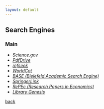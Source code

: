 ```yaml
---
layout: default
---
```


## Search Engines

### Main

* _[Science.gov](https://www.science.gov/)_
* _[PdfDrive](https://www.pdfdrive.com/)_
* _[refseek](https://www.refseek.com/)_
* _[WorldCat](https://www.worldcat.org/)_
* _[BASE (Bielefeld Academic Search Engine)](https://base-search.net/)_
* _[SpringerLink](https://link.springer.com/)_
* _[RePEc (Research Papers in Economics)](http://repec.org/)_
* _[Library Genesis](http://libgen.is/)_

[back](../)
